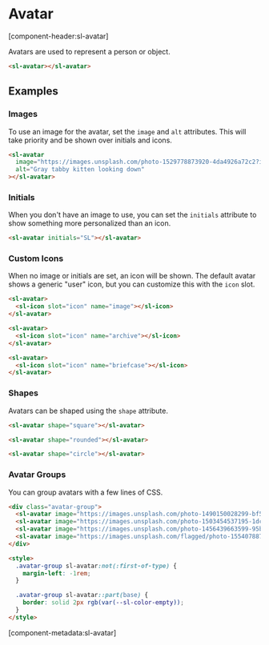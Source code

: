 # Avatar

[component-header:sl-avatar]

Avatars are used to represent a person or object.

```html preview
<sl-avatar></sl-avatar>
```

## Examples

### Images

To use an image for the avatar, set the `image` and `alt` attributes. This will take priority and be shown over initials and icons.

```html preview
<sl-avatar
  image="https://images.unsplash.com/photo-1529778873920-4da4926a72c2?ixlib=rb-1.2.1&auto=format&fit=crop&w=300&q=80"
  alt="Gray tabby kitten looking down"
></sl-avatar>
```

### Initials

When you don't have an image to use, you can set the `initials` attribute to show something more personalized than an icon.

```html preview
<sl-avatar initials="SL"></sl-avatar>
```

### Custom Icons

When no image or initials are set, an icon will be shown. The default avatar shows a generic "user" icon, but you can customize this with the `icon` slot.

```html preview
<sl-avatar>
  <sl-icon slot="icon" name="image"></sl-icon>
</sl-avatar>

<sl-avatar>
  <sl-icon slot="icon" name="archive"></sl-icon>
</sl-avatar>

<sl-avatar>
  <sl-icon slot="icon" name="briefcase"></sl-icon>
</sl-avatar>
```

### Shapes

Avatars can be shaped using the `shape` attribute.

```html preview
<sl-avatar shape="square"></sl-avatar>

<sl-avatar shape="rounded"></sl-avatar>

<sl-avatar shape="circle"></sl-avatar>
```


### Avatar Groups

You can group avatars with a few lines of CSS.

```html preview
<div class="avatar-group">
  <sl-avatar image="https://images.unsplash.com/photo-1490150028299-bf57d78394e0?ixid=MXwxMjA3fDB8MHxwaG90by1wYWdlfHx8fGVufDB8fHw%3D&ixlib=rb-1.2.1&auto=format&fit=crop&w=256&h=256&q=80&crop=right"></sl-avatar>
  <sl-avatar image="https://images.unsplash.com/photo-1503454537195-1dcabb73ffb9?ixid=MXwxMjA3fDB8MHxwaG90by1wYWdlfHx8fGVufDB8fHw%3D&ixlib=rb-1.2.1&auto=format&fit=crop&w=256&h=256&crop=left&q=80"></sl-avatar>
  <sl-avatar image="https://images.unsplash.com/photo-1456439663599-95b042d50252?ixid=MXwxMjA3fDB8MHxwaG90by1wYWdlfHx8fGVufDB8fHw%3D&ixlib=rb-1.2.1&auto=format&fit=crop&w=256&h=256&crop=left&q=80"></sl-avatar>
  <sl-avatar image="https://images.unsplash.com/flagged/photo-1554078875-e37cb8b0e27d?ixid=MXwxMjA3fDB8MHxwaG90by1wYWdlfHx8fGVufDB8fHw%3D&ixlib=rb-1.2.1&auto=format&fit=crop&w=256&h=256&crop=top&q=80"></sl-avatar>
</div>

<style>
  .avatar-group sl-avatar:not(:first-of-type) {
    margin-left: -1rem;
  }

  .avatar-group sl-avatar::part(base) {
    border: solid 2px rgb(var(--sl-color-empty));
  }
</style>
```

[component-metadata:sl-avatar]
